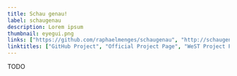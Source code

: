 ```yaml
---
title: Schau genau!
label: schaugenau
description: Lorem ipsum
thumbnail: eyegui.png
links: ["https://github.com/raphaelmenges/schaugenau", "http://schaugenau.west.uni-koblenz.de/", "http://west.uni-koblenz.de/en/research/projects/schau-genau"]
linktitles: ["GitHub Project", "Official Project Page", "WeST Project Page"]
---
```

TODO